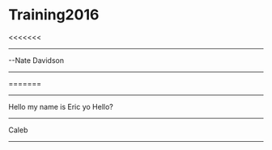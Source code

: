 # Training2016
<<<<<<< 
***
--Nate Davidson
***
=======

***
Hello my name is Eric yo
Hello?
***
Caleb
***